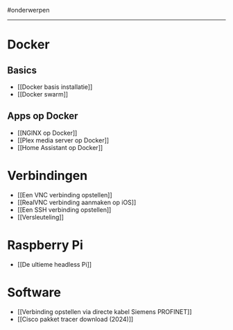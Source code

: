 
#onderwerpen

---
# Docker
## Basics
* [[Docker basis installatie]]
* [[Docker swarm]]

## Apps op Docker
* [[NGINX op Docker]]
* [[Plex media server op Docker]]
* [[Home Assistant op Docker]]

# Verbindingen
* [[Een VNC verbinding opstellen]]
* [[RealVNC verbinding aanmaken op iOS]]
* [[Een SSH verbinding opstellen]]
* [[Versleuteling]]

# Raspberry Pi
* [[De ultieme headless Pi]]

# Software
* [[Verbinding opstellen via directe kabel Siemens PROFINET]]
* [[Cisco pakket tracer download (2024)]]
